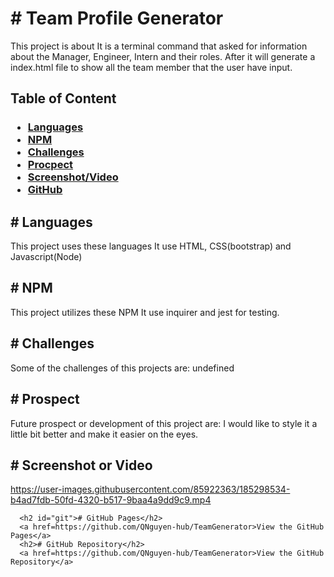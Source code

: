 <h1># Team Profile Generator</h1>
      <p>This project is about It is a terminal command that asked for information about the Manager, Engineer, Intern and their roles. After it will generate a index.html file to show all the team member that the user have input.</p>
      <h2>Table of Content</h2>
      <h3><ul>
      <li><a href="#languages">Languages</a></li>
      <li><a href="#npm">NPM</a></li>
      <li><a href="#challenges">Challenges</a></li>
      <li><a href="#prospect">Procpect</a></li>
      <li><a href="#screenshot">Screenshot/Video</a></li>
      <li><a href="#git">GitHub</a></li>
      </ul></h3>
      <h2 id="languages"># Languages</h2>
      <p> This project uses these languages It use HTML, CSS(bootstrap) and Javascript(Node)</p>
      <h2 id="npm"># NPM</h2>
      <p> This project utilizes these NPM It use inquirer and jest for testing.
      <h2 id="challenges"># Challenges</h2>
      <p> Some of the challenges of this projects are: undefined</p>
      <h2 id="prospect"># Prospect</h2>
      <p> Future prospect or development of this project are: I would like to style it a little bit better and make it easier on the eyes.</p>
      <h2 id="screeenshot"># Screenshot or Video</h2>
      

https://user-images.githubusercontent.com/85922363/185298534-b4ad7fdb-50fd-4320-b517-9baa4a9dd9c9.mp4


      <h2 id="git"># GitHub Pages</h2>
      <a href=https://github.com/QNguyen-hub/TeamGenerator>View the GitHub Pages</a>
      <h2># GitHub Repository</h2>
      <a href=https://github.com/QNguyen-hub/TeamGenerator>View the GitHub Repository</a>
